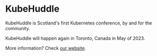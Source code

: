 # KubeHuddle

KubeHuddle is Scotland's first Kubernetes conference, by and for the community.

KubeHuddle will happen again in Toronto, Canada in May of 2023.

More information? Check [our website](https://kubehuddle.com).
